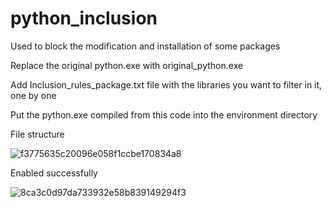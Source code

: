 # python_inclusion

Used to block the modification and installation of some packages

Replace the original python.exe with original_python.exe

Add Inclusion_rules_package.txt file with the libraries you want to filter in it, one by one

Put the python.exe compiled from this code into the environment directory

File structure

![f3775635c20096e058f1ccbe170834a8](https://github.com/user-attachments/assets/27181868-5a38-4c84-b355-a42737ca684b)

Enabled successfully

![8ca3c0d97da733932e58b839149294f3](https://github.com/user-attachments/assets/ac1b0c36-fb6e-48f4-8c90-dbc11a8326a4)


